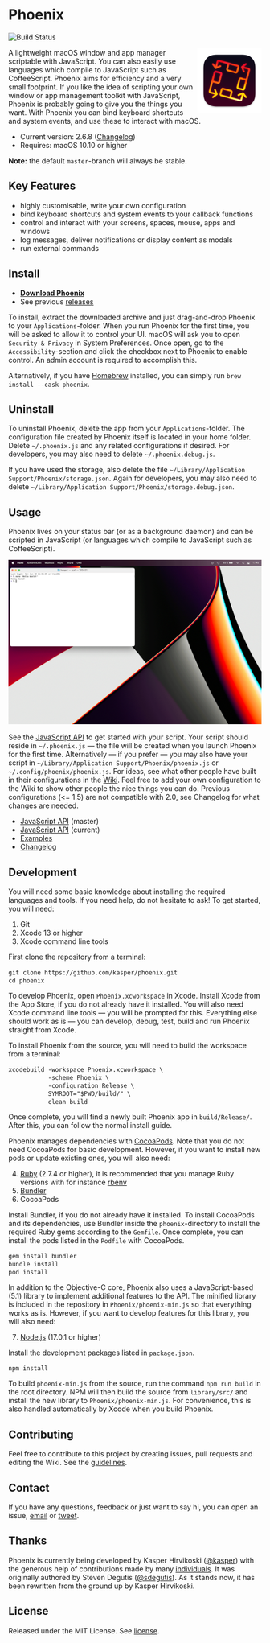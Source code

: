 Phoenix
=======

![Build Status](https://github.com/kasper/phoenix/workflows/CI/badge.svg)

<img width='128' height='128' align='right' src='Phoenix/Images.xcassets/AppIcon.appiconset/icon_128x128@2x.png' alt='Phoenix'>

A lightweight macOS window and app manager scriptable with JavaScript. You can also easily use languages which compile to JavaScript such as CoffeeScript. Phoenix aims for efficiency and a very small footprint. If you like the idea of scripting your own window or app management toolkit with JavaScript, Phoenix is probably going to give you the things you want. With Phoenix you can bind keyboard shortcuts and system events, and use these to interact with macOS.

- Current version: 2.6.8 ([Changelog](CHANGELOG.md))
- Requires: macOS 10.10 or higher

**Note:** the default `master`-branch will always be stable.

## Key Features

- highly customisable, write your own configuration
- bind keyboard shortcuts and system events to your callback functions
- control and interact with your screens, spaces, mouse, apps and windows
- log messages, deliver notifications or display content as modals
- run external commands

## Install

- [**Download Phoenix**](https://github.com/kasper/phoenix/releases/download/2.6.8/phoenix-2.6.8.tar.gz)
- See previous [releases](https://github.com/kasper/phoenix/releases/)

To install, extract the downloaded archive and just drag-and-drop Phoenix to your `Applications`-folder. When you run Phoenix for the first time, you will be asked to allow it to control your UI. macOS will ask you to open `Security & Privacy` in System Preferences. Once open, go to the `Accessibility`-section and click the checkbox next to Phoenix to enable control. An admin account is required to accomplish this.

Alternatively, if you have [Homebrew](https://brew.sh) installed, you can simply run `brew install --cask phoenix`.

## Uninstall

To uninstall Phoenix, delete the app from your `Applications`-folder. The configuration file created by Phoenix itself is located in your home folder. Delete `~/.phoenix.js` and any related configurations if desired. For developers, you may also need to delete `~/.phoenix.debug.js`.

If you have used the storage, also delete the file `~/Library/Application Support/Phoenix/storage.json`. Again for developers, you may also need to delete `~/Library/Application Support/Phoenix/storage.debug.json`.

## Usage

Phoenix lives on your status bar (or as a background daemon) and can be scripted in JavaScript (or languages which compile to JavaScript such as CoffeeScript).

![Screenshot of Phoenix](assets/screenshot.gif)

See the [JavaScript API](docs/API.md) to get started with your script. Your script should reside in `~/.phoenix.js` — the file will be created when you launch Phoenix for the first time. Alternatively — if you prefer — you may also have your script in `~/Library/Application Support/Phoenix/phoenix.js` or `~/.config/phoenix/phoenix.js`. For ideas, see what other people have built in their configurations in the [Wiki](https://github.com/kasper/phoenix/wiki/). Feel free to add your own configuration to the Wiki to show other people the nice things you can do. Previous configurations (<= 1.5) are not compatible with 2.0, see Changelog for what changes are needed.

- [JavaScript API](docs/API.md) (master)
- [JavaScript API](https://github.com/kasper/phoenix/blob/2.6.8/docs/API.md) (current)
- [Examples](https://github.com/kasper/phoenix/wiki#examples)
- [Changelog](CHANGELOG.md)

## Development

You will need some basic knowledge about installing the required languages and tools. If you need help, do not hesitate to ask! To get started, you will need:

1. Git
2. Xcode 13 or higher
3. Xcode command line tools

First clone the repository from a terminal:

    git clone https://github.com/kasper/phoenix.git
    cd phoenix

To develop Phoenix, open `Phoenix.xcworkspace` in Xcode. Install Xcode from the App Store, if you do not already have it installed. You will also need Xcode command line tools — you will be prompted for this. Everything else should work as is — you can develop, debug, test, build and run Phoenix straight from Xcode.

To install Phoenix from the source, you will need to build the workspace from a terminal:

    xcodebuild -workspace Phoenix.xcworkspace \
               -scheme Phoenix \
               -configuration Release \
               SYMROOT="$PWD/build/" \
               clean build

Once complete, you will find a newly built Phoenix app in `build/Release/`. After this, you can follow the normal install guide.

Phoenix manages dependencies with [CocoaPods](https://cocoapods.org). Note that you do not need CocoaPods for basic development. However, if you want to install new pods or update existing ones, you will also need:

4. [Ruby](https://www.ruby-lang.org) (2.7.4 or higher), it is recommended that you manage Ruby versions with for instance [rbenv](https://github.com/rbenv/rbenv/)
5. [Bundler](http://bundler.io)
6. CocoaPods

Install Bundler, if you do not already have it installed. To install CocoaPods and its dependencies, use Bundler inside the `phoenix`-directory to install the required Ruby gems according to the `Gemfile`. Once complete, you can install the pods listed in the `Podfile` with CocoaPods.

    gem install bundler
    bundle install
    pod install

In addition to the Objective-C core, Phoenix also uses a JavaScript-based (5.1) library to implement additional features to the API. The minified library is included in the repository in `Phoenix/phoenix-min.js` so that everything works as is. However, if you want to develop features for this library, you will also need:

7. [Node.js](https://nodejs.org) (17.0.1 or higher)

Install the development packages listed in `package.json`.

    npm install

To build `phoenix-min.js` from the source, run the command `npm run build` in the root directory. NPM will then build the source from `library/src/` and install the new library to `Phoenix/phoenix-min.js`. For convenience, this is also handled automatically by Xcode when you build Phoenix.

## Contributing

Feel free to contribute to this project by creating issues, pull requests and editing the Wiki. See the [guidelines](.github/CONTRIBUTING.md).

## Contact

If you have any questions, feedback or just want to say hi, you can open an issue, [email](mailto:kasper@kytkemo.com) or [tweet](https://twitter.com/kasper/).

## Thanks

Phoenix is currently being developed by Kasper Hirvikoski ([@kasper](https://github.com/kasper/)) with the generous help of contributions made by many [individuals](https://github.com/kasper/phoenix/graphs/contributors/). It was originally authored by Steven Degutis ([@sdegutis](https://github.com/sdegutis/)). As it stands now, it has been rewritten from the ground up by Kasper Hirvikoski.

## License

Released under the MIT License. See [license](LICENSE.md).
